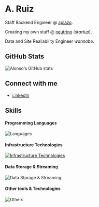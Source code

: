 # A. Ruiz

Staff Backend Engineer @ [aplazo](https://github.com/aplazo).

Creating my own stuff @ [neutrino](https://github.com/neutrinocorp) (_startup_).

Data and Site Realiability Engineer _wannabe_.

## GitHub Stats
![Alonso's GitHub stats](https://github-readme-stats.vercel.app/api?username=maestre3d&show_icons=true&theme=cobalt)

## Connect with me
- [LinkedIn](www.linkedin.com/in/aruizeac)

## Skills

#### Programming Languages
![Languages](https://skillicons.dev/icons?i=go,java,cpp,rust,js,cs,python)

#### Infrastructure Technologies
[![Infrastructure Technologies](https://skillicons.dev/icons?i=aws,gcp,docker,kubernetes,terraform,jenkins&perline=4)](https://skillicons.dev)

#### Data Storage & Streaming
![Data Stprage & Streaming](https://skillicons.dev/icons?i=postgres,redis,mongodb,kafka,dynamodb,cassandra&perline=4)

#### Other tools & Technologies
![Others](https://skillicons.dev/icons?i=git,githubactions,linux,prometheus)
